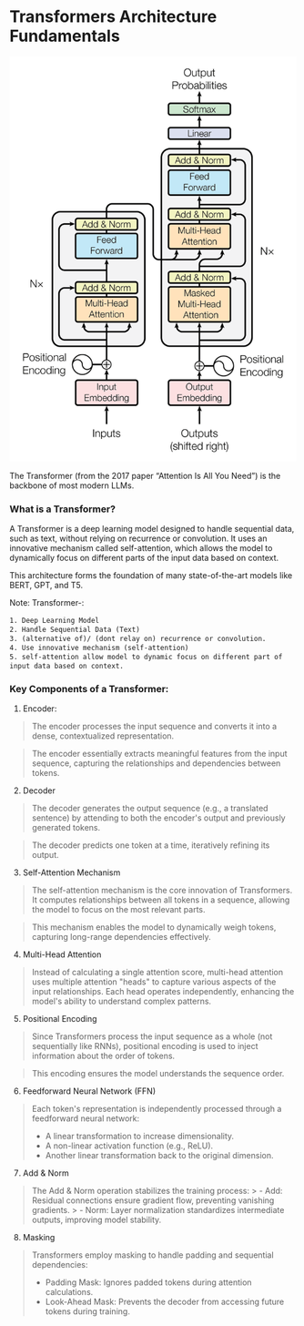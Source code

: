 # Transformers Architecture Fundamentals
![Transformers_Arch](attention_research_1.png)

The Transformer (from the 2017 paper “Attention Is All You Need”) is the backbone of most modern LLMs.
### What is a Transformer?

A Transformer is a deep learning model designed to handle sequential data, such as text, without relying on recurrence or convolution. It uses an innovative mechanism called self-attention, which allows the model to dynamically focus on different parts of the input data based on context.

This architecture forms the foundation of many state-of-the-art models like BERT, GPT, and T5.

Note:
Transformer-:

    1. Deep Learning Model
    2. Handle Sequential Data (Text)
    3. (alternative of)/ (dont relay on) recurrence or convolution.
    4. Use innovative mechanism (self-attention)
    5. self-attention allow model to dynamic focus on different part of input data based on context.


### Key Components of a Transformer:
1. Encoder:
> The encoder processes the input sequence and converts it into a dense, contextualized representation. 

> The encoder essentially extracts meaningful features from the input sequence, capturing the relationships and dependencies between tokens.
    
2. Decoder
> The decoder generates the output sequence (e.g., a translated sentence) by attending to both the encoder's output and previously generated tokens.

> The decoder predicts one token at a time, iteratively refining its output.

3. Self-Attention Mechanism
> The self-attention mechanism is the core innovation of Transformers. It computes relationships between all tokens in a sequence, allowing the model to focus on the most relevant parts.

> This mechanism enables the model to dynamically weigh tokens, capturing long-range dependencies effectively.
    
4. Multi-Head Attention
> Instead of calculating a single attention score, multi-head attention uses multiple attention "heads" to capture various aspects of the input relationships. Each head operates independently, enhancing the model's ability to understand complex patterns.
    
5. Positional Encoding
> Since Transformers process the input sequence as a whole (not sequentially like RNNs), positional encoding is used to inject information about the order of tokens.

> This encoding ensures the model understands the sequence order.
    
6. Feedforward Neural Network (FFN)
>   Each token's representation is independently processed through a feedforward neural network:
> - A linear transformation to increase dimensionality.
> - A non-linear activation function (e.g., ReLU).
> - Another linear transformation back to the original dimension.

7. Add & Norm
> The Add & Norm operation stabilizes the training process:
    > - Add: Residual connections ensure gradient flow, preventing vanishing gradients.
    > - Norm: Layer normalization standardizes intermediate outputs, improving model stability.

8. Masking
> Transformers employ masking to handle padding and sequential dependencies:
> - Padding Mask: Ignores padded tokens during attention calculations.
> - Look-Ahead Mask: Prevents the decoder from accessing future tokens during training.
